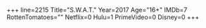 +++
line=2215
Title="S.W.A.T."
Year=2017
Age="16+"
IMDb=7
RottenTomatoes=""
Netflix=0
Hulu=1
PrimeVideo=0
Disney=0
+++

